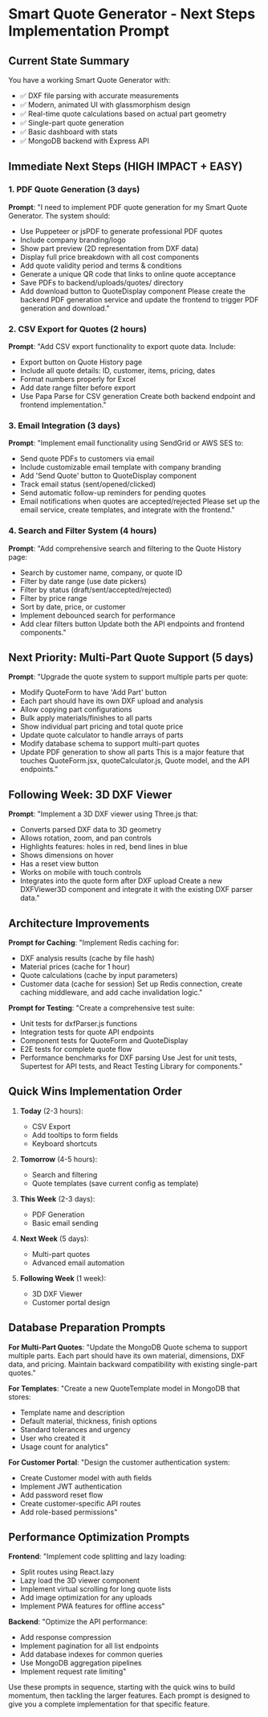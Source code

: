 # Smart Quote Generator - Next Steps Implementation Prompt

## Current State Summary

You have a working Smart Quote Generator with:

- ✅ DXF file parsing with accurate measurements
- ✅ Modern, animated UI with glassmorphism design
- ✅ Real-time quote calculations based on actual part geometry
- ✅ Single-part quote generation
- ✅ Basic dashboard with stats
- ✅ MongoDB backend with Express API

## Immediate Next Steps (HIGH IMPACT + EASY)

### 1. PDF Quote Generation (3 days)

**Prompt**: "I need to implement PDF quote generation for my Smart Quote Generator. The system should:

- Use Puppeteer or jsPDF to generate professional PDF quotes
- Include company branding/logo
- Show part preview (2D representation from DXF data)
- Display full price breakdown with all cost components
- Add quote validity period and terms & conditions
- Generate a unique QR code that links to online quote acceptance
- Save PDFs to backend/uploads/quotes/ directory
- Add download button to QuoteDisplay component
  Please create the backend PDF generation service and update the frontend to trigger PDF generation and download."

### 2. CSV Export for Quotes (2 hours)

**Prompt**: "Add CSV export functionality to export quote data. Include:

- Export button on Quote History page
- Include all quote details: ID, customer, items, pricing, dates
- Format numbers properly for Excel
- Add date range filter before export
- Use Papa Parse for CSV generation
  Create both backend endpoint and frontend implementation."

### 3. Email Integration (3 days)

**Prompt**: "Implement email functionality using SendGrid or AWS SES to:

- Send quote PDFs to customers via email
- Include customizable email template with company branding
- Add 'Send Quote' button to QuoteDisplay component
- Track email status (sent/opened/clicked)
- Send automatic follow-up reminders for pending quotes
- Email notifications when quotes are accepted/rejected
  Please set up the email service, create templates, and integrate with the frontend."

### 4. Search and Filter System (4 hours)

**Prompt**: "Add comprehensive search and filtering to the Quote History page:

- Search by customer name, company, or quote ID
- Filter by date range (use date pickers)
- Filter by status (draft/sent/accepted/rejected)
- Filter by price range
- Sort by date, price, or customer
- Implement debounced search for performance
- Add clear filters button
  Update both the API endpoints and frontend components."

## Next Priority: Multi-Part Quote Support (5 days)

**Prompt**: "Upgrade the quote system to support multiple parts per quote:

- Modify QuoteForm to have 'Add Part' button
- Each part should have its own DXF upload and analysis
- Allow copying part configurations
- Bulk apply materials/finishes to all parts
- Show individual part pricing and total quote price
- Update quote calculator to handle arrays of parts
- Modify database schema to support multi-part quotes
- Update PDF generation to show all parts
  This is a major feature that touches QuoteForm.jsx, quoteCalculator.js, Quote model, and the API endpoints."

## Following Week: 3D DXF Viewer

**Prompt**: "Implement a 3D DXF viewer using Three.js that:

- Converts parsed DXF data to 3D geometry
- Allows rotation, zoom, and pan controls
- Highlights features: holes in red, bend lines in blue
- Shows dimensions on hover
- Has a reset view button
- Works on mobile with touch controls
- Integrates into the quote form after DXF upload
  Create a new DXFViewer3D component and integrate it with the existing DXF parser data."

## Architecture Improvements

**Prompt for Caching**: "Implement Redis caching for:

- DXF analysis results (cache by file hash)
- Material prices (cache for 1 hour)
- Quote calculations (cache by input parameters)
- Customer data (cache for session)
  Set up Redis connection, create caching middleware, and add cache invalidation logic."

**Prompt for Testing**: "Create a comprehensive test suite:

- Unit tests for dxfParser.js functions
- Integration tests for quote API endpoints
- Component tests for QuoteForm and QuoteDisplay
- E2E tests for complete quote flow
- Performance benchmarks for DXF parsing
  Use Jest for unit tests, Supertest for API tests, and React Testing Library for components."

## Quick Wins Implementation Order

1. **Today** (2-3 hours):

   - CSV Export
   - Add tooltips to form fields
   - Keyboard shortcuts

2. **Tomorrow** (4-5 hours):

   - Search and filtering
   - Quote templates (save current config as template)

3. **This Week** (2-3 days):

   - PDF Generation
   - Basic email sending

4. **Next Week** (5 days):

   - Multi-part quotes
   - Advanced email automation

5. **Following Week** (1 week):
   - 3D DXF Viewer
   - Customer portal design

## Database Preparation Prompts

**For Multi-Part Quotes**: "Update the MongoDB Quote schema to support multiple parts. Each part should have its own material, dimensions, DXF data, and pricing. Maintain backward compatibility with existing single-part quotes."

**For Templates**: "Create a new QuoteTemplate model in MongoDB that stores:

- Template name and description
- Default material, thickness, finish options
- Standard tolerances and urgency
- User who created it
- Usage count for analytics"

**For Customer Portal**: "Design the customer authentication system:

- Create Customer model with auth fields
- Implement JWT authentication
- Add password reset flow
- Create customer-specific API routes
- Add role-based permissions"

## Performance Optimization Prompts

**Frontend**: "Implement code splitting and lazy loading:

- Split routes using React.lazy
- Lazy load the 3D viewer component
- Implement virtual scrolling for long quote lists
- Add image optimization for any uploads
- Implement PWA features for offline access"

**Backend**: "Optimize the API performance:

- Add response compression
- Implement pagination for all list endpoints
- Add database indexes for common queries
- Use MongoDB aggregation pipelines
- Implement request rate limiting"

Use these prompts in sequence, starting with the quick wins to build momentum, then tackling the larger features. Each prompt is designed to give you a complete implementation for that specific feature.
